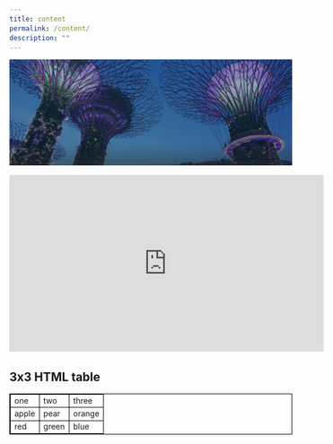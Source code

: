 ```yaml
---
title: content
permalink: /content/
description: ""
---
```

![](/images/hero-banner.png)

<iframe width="560" height="315" src="https://www.youtube.com/embed/jfKfPfyJRdk" title="YouTube video player" frameborder="0" allow="accelerometer; autoplay; clipboard-write; encrypted-media; gyroscope; picture-in-picture; web-share" allowfullscreen></iframe>

<style>
table, th, td {
  border:1px solid black;
  border-collapse: collapse;
}
</style>


<h2>3x3 HTML table</h2>

<table style="width:100%">
  <tr>
    <td>one</td>
    <td>two</td>
    <td>three</td>
  </tr>
  <tr>
    <td>apple</td>
    <td>pear</td>
    <td>orange</td>
  </tr>
  <tr>
    <td>red</td>
    <td>green</td>
    <td>blue</td>
  </tr>
</table>